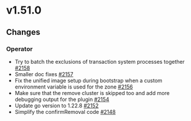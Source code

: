 # v1.51.0

## Changes

### Operator

* Try to batch the exclusions of transaction system processes together [#2158](https://github.com/FoundationDB/fdb-kubernetes-operator/pull/2158)
* Smaller doc fixes [#2157](https://github.com/FoundationDB/fdb-kubernetes-operator/pull/2157)
* Fix the unified image setup during bootstrap when a custom environment variable is used for the zone [#2156](https://github.com/FoundationDB/fdb-kubernetes-operator/pull/2156)
* Make sure that the remove cluster is skipped too and add more debugging output for the plugin [#2154](https://github.com/FoundationDB/fdb-kubernetes-operator/pull/2154)
* Update go version to 1.22.8 [#2152](https://github.com/FoundationDB/fdb-kubernetes-operator/pull/2152)
* Simplify the confirmRemoval code [#2148](https://github.com/FoundationDB/fdb-kubernetes-operator/pull/2148)
